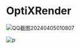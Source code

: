 ﻿# OptiXRender

![QQ截图20240405010807](https://github.com/GraphicsEnthusiast/OptiXRender/assets/75780167/dff6c02d-41c0-473c-83b2-558e74eb10a3)

![p](https://github.com/GraphicsEnthusiast/OptiXRender/assets/75780167/2357d54e-e8ff-4896-b163-b323721fdc18)



